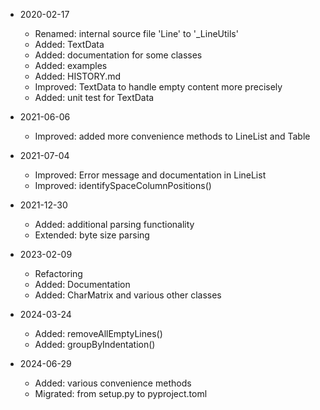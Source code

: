 * 2020-02-17
	* Renamed: internal source file 'Line' to '_LineUtils'
	* Added: TextData
	* Added: documentation for some classes
	* Added: examples
	* Added: HISTORY.md
	* Improved: TextData to handle empty content more precisely
	* Added: unit test for TextData

* 2021-06-06
	* Improved: added more convenience methods to LineList and Table

* 2021-07-04
	* Improved: Error message and documentation in LineList
	* Improved: identifySpaceColumnPositions()

* 2021-12-30
	* Added: additional parsing functionality
	* Extended: byte size parsing

* 2023-02-09
	* Refactoring
	* Added: Documentation
	* Added: CharMatrix and various other classes

* 2024-03-24
	* Added: removeAllEmptyLines()
	* Added: groupByIndentation()

* 2024-06-29
	* Added: various convenience methods
	* Migrated: from setup.py to pyproject.toml

